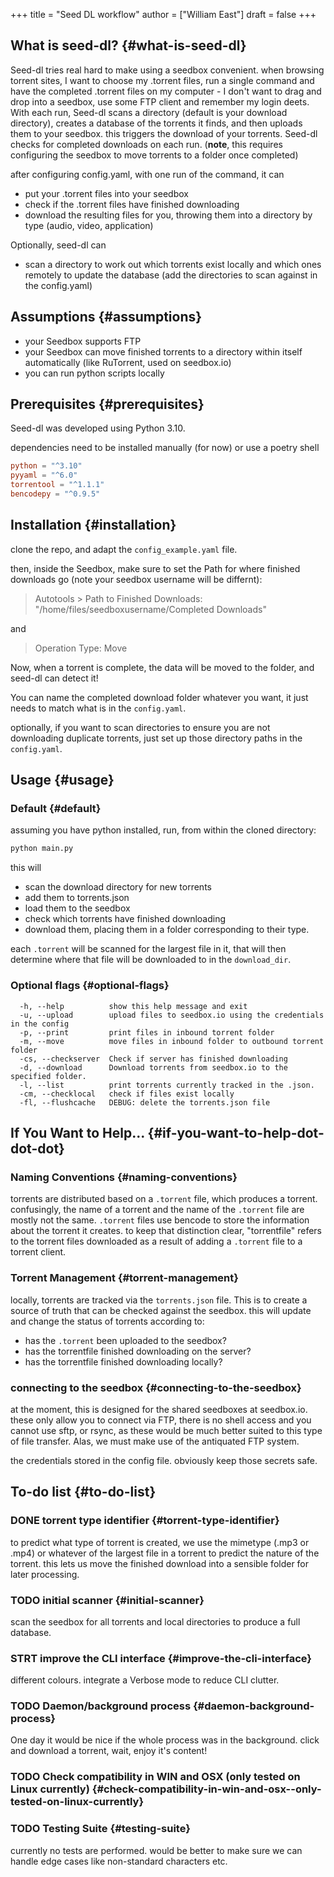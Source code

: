 +++
title = "Seed DL workflow"
author = ["William East"]
draft = false
+++

## What is seed-dl? {#what-is-seed-dl}

Seed-dl tries real hard to make using a seedbox convenient. when browsing
torrent sites, I want to choose my .torrent files, run a single command and have
the completed .torrent files on my computer - I don't want to drag and drop into
a seedbox, use some FTP client and remember my login deets. With each run, Seed-dl scans a directory
(default is your download directory), creates a database of the torrents it
finds, and then uploads them to your seedbox. this triggers the download of your
torrents. Seed-dl checks for completed downloads on each run. (**note**, this
requires configuring the seedbox to move torrents to a folder once completed)

after configuring config.yaml, with one run of the command, it can

-   put your .torrent files into your seedbox
-   check if the .torrent files have finished downloading
-   download the resulting files for you, throwing them into a directory by type
    (audio, video, application)

Optionally, seed-dl can

-   scan a directory to work out which torrents exist locally and which ones remotely
    to update the database (add the directories to scan against in the
    config.yaml)


## Assumptions {#assumptions}

-   your Seedbox supports FTP
-   your Seedbox can move finished torrents to a directory within itself
    automatically (like RuTorrent, used on seedbox.io)
-   you can run python scripts locally


## Prerequisites {#prerequisites}

Seed-dl was developed using Python 3.10.

dependencies need to be installed manually (for now) or use a poetry shell

```toml
python = "^3.10"
pyyaml = "^6.0"
torrentool = "^1.1.1"
bencodepy = "^0.9.5"
```


## Installation {#installation}

clone the repo, and adapt the `config_example.yaml` file.

then, inside the Seedbox, make sure to set the Path for where finished
downloads go (note your seedbox username will be differnt):

> Autotools &gt; Path to Finished Downloads: "/home/files/seedboxusername/Completed
> Downloads"

and

> Operation Type: Move

Now, when a torrent is complete, the data will be moved to the folder, and
seed-dl can detect it!

You can name the completed download folder whatever you want, it just needs to
match what is in the `config.yaml`.

optionally, if you want to scan directories to ensure you are not downloading duplicate
torrents, just set up those directory paths in the `config.yaml`.


## Usage {#usage}


### Default {#default}

assuming you have python installed, run, from within the cloned directory:

```sh
python main.py
```

this will

-   scan the download directory for new torrents
-   add them to torrents.json
-   load them to the seedbox
-   check which torrents have finished downloading
-   download them, placing them in a folder corresponding to their type.

each `.torrent` will be scanned for the largest file in it, that will then
determine where that file will be downloaded to in the `download_dir`.


### Optional flags {#optional-flags}

```nil
  -h, --help          show this help message and exit
  -u, --upload        upload files to seedbox.io using the credentials in the config
  -p, --print         print files in inbound torrent folder
  -m, --move          move files in inbound folder to outbound torrent folder
  -cs, --checkserver  Check if server has finished downloading
  -d, --download      Download torrents from seedbox.io to the specified folder.
  -l, --list          print torrents currently tracked in the .json.
  -cm, --checklocal   check if files exist locally
  -fl, --flushcache   DEBUG: delete the torrents.json file
```


## If You Want to Help... {#if-you-want-to-help-dot-dot-dot}


### Naming Conventions {#naming-conventions}

torrents are distributed based on a `.torrent` file, which produces a torrent.
confusingly, the name of a torrent and the name of the `.torrent` file are mostly
not the same. `.torrent` files use bencode to store the information about the
torrent it creates. to keep that distinction clear, "torrentfile" refers to the
torrent files downloaded as a result of adding a `.torrent` file to a torrent client.


### Torrent Management {#torrent-management}

locally, torrents are tracked via the `torrents.json` file. This is to create a
source of truth that can be checked against the seedbox. this will update and
change the status of torrents according to:

-   has the `.torrent` been uploaded to the seedbox?
-   has the torrentfile finished downloading on the server?
-   has the torrentfile finished downloading locally?


### connecting to the seedbox {#connecting-to-the-seedbox}

at the moment, this is designed for the shared seedboxes at seedbox.io. these
only allow you to connect via FTP, there is no shell access and you cannot use
sftp, or rsync, as these would be much better suited to this type of file
transfer. Alas, we must make use of the antiquated FTP system.

the credentials stored in the config file. obviously keep those secrets safe.


## To-do list {#to-do-list}


### <span class="org-todo done DONE">DONE</span> torrent type identifier {#torrent-type-identifier}

to predict what type of torrent is created, we use the mimetype (.mp3 or .mp4)
or whatever of the largest file in a torrent to predict the nature of the
torrent. this lets us move the finished download into a sensible folder for
later processing.


### <span class="org-todo todo TODO">TODO</span> initial scanner {#initial-scanner}

scan the seedbox for all torrents and local directories to produce a full
database.


### <span class="org-todo todo STRT">STRT</span> improve the CLI interface {#improve-the-cli-interface}

different colours. integrate a Verbose mode
to reduce CLI clutter.


### <span class="org-todo todo TODO">TODO</span> Daemon/background process {#daemon-background-process}

One day it would be nice if the whole process was in the background. click and
download a torrent, wait, enjoy it's content!


### <span class="org-todo todo TODO">TODO</span> Check compatibility in WIN and OSX (only tested on Linux currently) {#check-compatibility-in-win-and-osx--only-tested-on-linux-currently}


### <span class="org-todo todo TODO">TODO</span> Testing Suite {#testing-suite}

currently no tests are performed. would be better to make sure we can handle
edge cases like non-standard characters etc.
